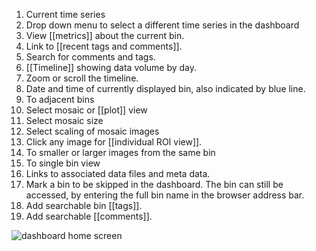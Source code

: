 1. Current time series
2. Drop down menu to select a different time series in the dashboard
3. View [[metrics]] about the current bin.
4. Link to [[recent tags and comments]].
5. Search for comments and tags.
6. [[Timeline]] showing data volume by day.
7. Zoom or scroll the timeline.
8. Date and time of currently displayed bin, also indicated by blue line.
9. To adjacent bins
10. Select mosaic or [[plot]] view
11. Select mosaic size
12. Select scaling of mosaic images
13. Click any image for [[individual ROI view]].
14. To smaller or larger images from the same bin
15. To single bin view
16. Links to associated data files and meta data.
17. Mark a bin to be skipped in the dashboard. The bin can still be accessed, by entering the full bin name in the browser address bar. 
18. Add searchable bin [[tags]].
19. Add searchable [[comments]].

![dashboard home screen](https://cloud.githubusercontent.com/assets/14059636/11188846/ef8b8644-8c5a-11e5-8236-8ecbd6c23c8f.png)
